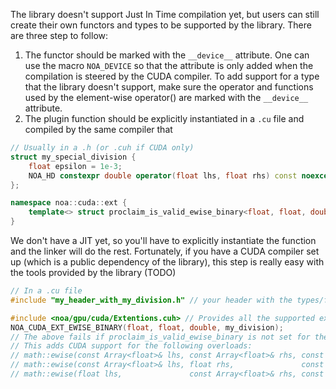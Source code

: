 The library doesn't support Just In Time compilation yet, but users can still create their own functors and types to be
supported by the library. There are three step to follow:

1. The functor should be marked with the `__device__` attribute. One can use the macro `NOA_DEVICE` so that the 
   attribute is only added when the compilation is steered by the CUDA compiler. To add support for a type that the 
   library doesn't support, make sure the operator and functions used by the element-wise operator() are marked with 
   the `__device__` attribute.
2. The plugin function should be explicitly instantiated in a `.cu` file and compiled by the same compiler that 

```c++
// Usually in a .h (or .cuh if CUDA only)
struct my_special_division {
    float epsilon = 1e-3;
    NOA_HD constexpr double operator(float lhs, float rhs) const noexcept { return lhs / (rhs + epsilon); }
};

namespace noa::cuda::ext {
    template<> struct proclaim_is_valid_ewise_binary<float, float, double, my_special_division>: std::false_type {};
}
```

We don't have a JIT yet, so you'll have to explicitly instantiate the function and the linker will do the rest.
Fortunately, if you have a CUDA compiler set up (which is a public dependency of the library), this step is really
easy with the tools provided by the library (TODO)

```c++
// In a .cu file
#include "my_header_with_my_division.h" // your header with the types/functors you want to add

#include <noa/gpu/cuda/Extentions.cuh> // Provides all the supported extensions and instantiation macros
NOA_CUDA_EXT_EWISE_BINARY(float, float, double, my_division);
// The above fails if proclaim_is_valid_ewise_binary is not set for these types.
// This adds CUDA support for the following overloads:
// math::ewise(const Array<float>& lhs, const Array<float>& rhs, const Array<double>& output, my_division op);
// math::ewise(const Array<float>& lhs, float rhs,               const Array<double>& output, my_division op);
// math::ewise(float lhs,               const Array<float>& rhs, const Array<double>& output, my_division op);
```
